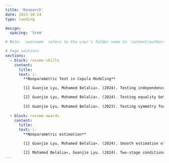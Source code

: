 ```yaml
---
title: 'Research'
date: 2023-10-24
type: landing

design:
  spacing: '5rem'

# Note: `username` refers to the user's folder name in `content/authors/`

# Page sections
sections:
  - block: resume-skills
    content:
      title: 
      text: |-
        **Nonparametric Test in Copula Modeling**

        [1] Guanjie Lyu, Mohamed Belalia∗. (2024). Testing independence using C-power functions. <span style="color: #318CE7;"> Under review </span>

        [2] Guanjie Lyu, Mohamed Belalia∗. (2024). Testing equality between the dependence structures of two samples using Bernstein polynomials. arXiv:2303.02510. <span style="color: #318CE7;"> Under revision </span>
 
        [3] Guanjie Lyu, Mohamed Belalia∗. (2023). Testing symmetry for bivariate copulas using Bernstein polynomials. <span style="color: darkgreen;"> Statistics and Computing </span> 33 (6): 128.
    
  - block: resume-awards
    content:
      title: 
      text: |-
        **Nonparametric estimation**

        [1] Guanjie Lyu, Mohamed Belalia∗. (2024). Smooth estimation of conditional quantile function using Bernstein polynomials. <span style="color: darkgreen;"> Statistics </span> 58 (2): 407-421.

        [2] Mohamed Belalia∗, Guanjie Lyu. (2024). Two-stage conditional density estimation based on Bernstein polynomials. <span style="color: darkgreen;"> Communications in Statistics - Theory and Methods </span> 53 (11): 4172-4193.
---
```


